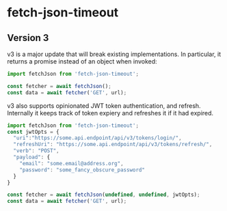 # fetch-json-timeout

## Version 3 
v3 is a major update that will break existing implementations.
In particular, it returns a promise instead of an object when invoked:

```javascript
import fetchJson from 'fetch-json-timeout';

const fetcher = await fetchJson();
const data = await fetcher('GET', url);
```

v3 also supports opinionated JWT token authentication, and refresh.
Internally it keeps track of token expiery and refreshes it if it had expired.
```javascript
import fetchJson from 'fetch-json-timeout';
const jwtOpts = {
  "uri":"https://some.api.endpoint/api/v3/tokens/login/",
  "refreshUri": "https://some.api.endpoint/api/v3/tokens/refresh/",
  "verb": "POST",
  "payload": {
    "email": "some.email@address.org",
    "password": "some_fancy_obscure_password"
  }
}

const fetcher = await fetchJson(undefined, undefined, jwtOpts);
const data = await fetcher('GET', url);
```